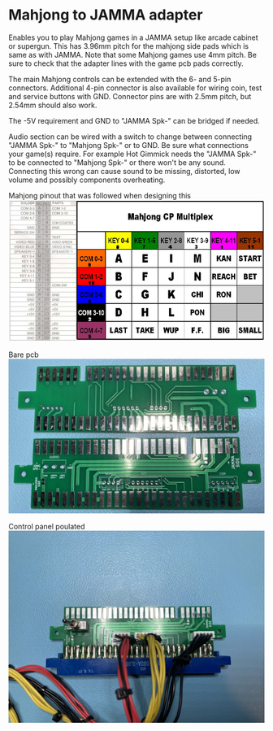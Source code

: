 # Mahjong to JAMMA adapter

Enables you to play Mahjong games in a JAMMA setup like arcade cabinet or supergun. 
This has 3.96mm pitch for the mahjong side pads which is same as with JAMMA. Note that some Mahjong games use 4mm pitch.
Be sure to check that the adapter lines with the game pcb pads correctly.


The main Mahjong controls can be extended with the 6- and 5-pin connectors. 
Additional 4-pin connector is also available for wiring coin, test and service buttons with GND.
Connector pins are with 2.5mm pitch, but 2.54mm should also work.


The -5V requirement and GND to "JAMMA Spk-" can be bridged if needed.


Audio section can be wired with a switch to change between connecting "JAMMA Spk-" to "Mahjong Spk-" or to GND.
Be sure what connections your game(s) require. For example Hot Gimmick needs the "JAMMA Spk-" to be connected to "Mahjong Spk-" or there won't be any sound.
Connecting this wrong can cause sound to be missing, distorted, low volume and possibly components overheating.


Mahjong pinout that was followed when designing this
![Alt text](../mahjong_pinout.jpg?raw=true "Mahjong pinout img")

Bare pcb
![Alt text](mahjong_jamma_adapter_bare.jpg?raw=true "Bare pcb img")

Control panel poulated
![Alt text](mahjong_jamma_adapter.jpg?raw=true "Adapter populated img")